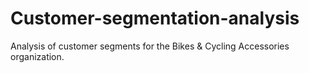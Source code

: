 # Customer-segmentation-analysis
Analysis of customer segments for the Bikes &amp; Cycling Accessories organization.
